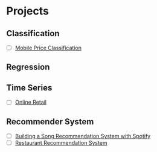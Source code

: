 # Projects

## Classification

- [ ] [Mobile Price Classification](https://www.kaggle.com/iabhishekofficial/mobile-price-classification)

## Regression

## Time Series

- [ ] [Online Retail](https://github.com/marcellusruben/Online-Retail-Data-Science)

## Recommender System

- [ ] [Building a Song Recommendation System with Spotify](https://towardsdatascience.com/part-iii-building-a-song-recommendation-system-with-spotify-cf76b52705e7)
- [ ] [Restaurant Recommendation System](https://www.kaggle.com/code/hamedetezadi/restaurant-recommendation-system#Location-Based-Recommendation)
